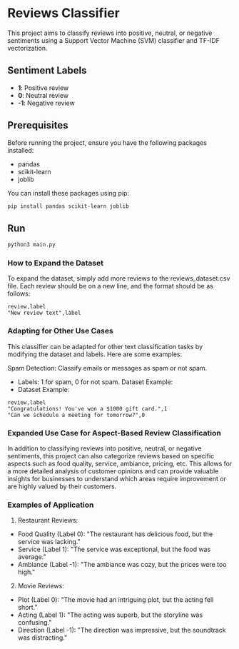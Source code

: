 # Reviews Classifier

This project aims to classify reviews into positive, neutral, or negative sentiments using a Support Vector Machine (SVM) classifier and TF-IDF vectorization.

## Sentiment Labels

- **1**: Positive review
- **0**: Neutral review
- **-1**: Negative review

## Prerequisites

Before running the project, ensure you have the following packages installed:

- pandas
- scikit-learn
- joblib

You can install these packages using pip:

```sh
pip install pandas scikit-learn joblib
```

## Run

```sh
python3 main.py
```

### How to Expand the Dataset

To expand the dataset, simply add more reviews to the reviews_dataset.csv file. Each review should be on a new line, and the format should be as follows:

```code
review,label
"New review text",label
```

### Adapting for Other Use Cases

This classifier can be adapted for other text classification tasks by modifying the dataset and labels. Here are some examples:

Spam Detection: Classify emails or messages as spam or not spam.

- Labels: 1 for spam, 0 for not spam.
  Dataset Example:
- Dataset Example:

```code
review,label
"Congratulations! You've won a $1000 gift card.",1
"Can we schedule a meeting for tomorrow?",0
```

### Expanded Use Case for Aspect-Based Review Classification

In addition to classifying reviews into positive, neutral, or negative sentiments, this project can also categorize reviews based on specific aspects such as food quality, service, ambiance, pricing, etc. This allows for a more detailed analysis of customer opinions and can provide valuable insights for businesses to understand which areas require improvement or are highly valued by their customers.

### Examples of Application

1. Restaurant Reviews:

- Food Quality (Label 0): "The restaurant has delicious food, but the service was lacking."
- Service (Label 1): "The service was exceptional, but the food was average."
- Ambiance (Label -1): "The ambiance was cozy, but the prices were too high."

2. Movie Reviews:

- Plot (Label 0): "The movie had an intriguing plot, but the acting fell short."
- Acting (Label 1): "The acting was superb, but the storyline was confusing."
- Direction (Label -1): "The direction was impressive, but the soundtrack was distracting."
